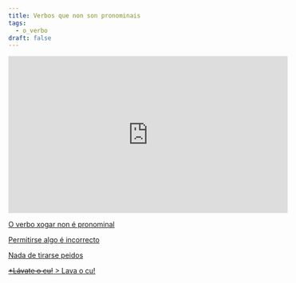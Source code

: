 ```yaml
---
title: Verbos que non son pronominais
tags:
  - o_verbo
draft: false
---
```

<iframe width="560" height="315" src="https://www.youtube.com/embed/videoseries?list=PLPJdEqiyl2dAvN7xUCb3efSmafoZy4cRb" title="YouTube video player" frameborder="0" allow="accelerometer; autoplay; clipboard-write; encrypted-media; gyroscope; picture-in-picture" allowfullscreen></iframe>

[O verbo xogar non é pronominal](https://www.tiktok.com/@digochoeu/video/7161396999831538949)

[Permitirse algo é incorrecto](https://youtube.com/shorts/oLY0otwtLPE?feature=share)

[Nada de tirarse peidos](https://www.tiktok.com/@digochoeu/video/7056350427046006021)

[<del>\*Lávate o cu!</del> > Lava o cu!](https://www.tiktok.com/@digochoeu/video/7046489439748558086)